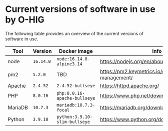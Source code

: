 # Current versions of software in use by O-HIG

The following table provides an overview of the current versions of software in use.

| Tool        | Version     | Docker image | Info  |
| ----------- | ----------- | ------------ | ----- |
| node        | `16.14.0`   | `node:16.14.0-alpine3.14` | https://nodejs.org/en/about/releases/ |
| pm2         | `5.2.0`     | TBD | https://pm2.keymetrics.io/docs/usage/process-management/ |
| Apache      | `2.4.52`    | `2.4.52-bullseye` | https://httpd.apache.org/ |
| PHP         | `8.0.16`    | `php:8.0.16-apache-bullseye` | https://www.php.net/downloads.php |
| MariaDB     | `10.7.3`    | `mariadb:10.7.3-focal` | https://mariadb.org/download |
| Python      | `3.9.10`    | `python:3.9.10-slim-bullseye` | https://www.python.org/downloads/ |
